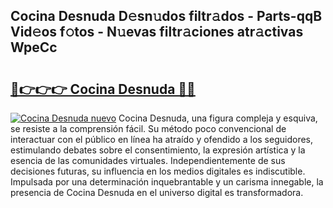 ## Cocina Desnuda D𝚎sn𝚞dos filtr𝚊dos - Parts-qqB Vid𝚎os f𝚘tos - N𝚞evas filtr𝚊ciones atr𝚊ctivas WpeCc

# <h2><a href="http://mbblkz4.tromn.icu/?c=Cocina+Desnuda">🔗👉👉👉 Cocina Desnuda 🔗🔗</a></h2>

[![Cocina Desnuda nuevo](https://i.imgur.com/pEAQMta.gif)](http://mbblkz4.tromn.icu/?c=Cocina+Desnuda)
Cocina Desnuda, una figura compleja y esquiva, se resiste a la comprensión fácil. Su método poco convencional de interactuar con el público en línea ha atraído y ofendido a los seguidores, estimulando debates sobre el consentimiento, la expresión artística y la esencia de las comunidades virtuales. Independientemente de sus decisiones futuras, su influencia en los medios digitales es indiscutible. Impulsada por una determinación inquebrantable y un carisma innegable, la presencia de Cocina Desnuda en el universo digital es transformadora.
